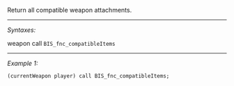 Return all compatible weapon attachments.


---
*Syntaxes:*

weapon call `BIS_fnc_compatibleItems`

---
*Example 1:*

```sqf
(currentWeapon player) call BIS_fnc_compatibleItems;
```